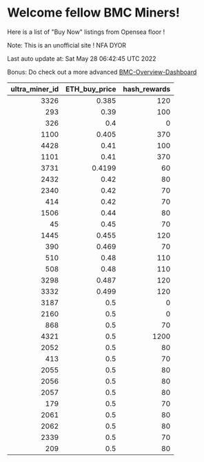 # Welcome fellow BMC Miners!
Here is a list of "Buy Now" listings from Opensea floor !

Note: This is an unofficial site ! NFA DYOR

Last auto update at: Sat May 28 06:42:45 UTC 2022

Bonus: Do check out a more advanced [BMC-Overview-Dashboard](https://dune.com/defifunk/BMC-Overview-Dashboard)


|   ultra_miner_id |   ETH_buy_price |   hash_rewards |
|-----------------:|----------------:|---------------:|
|             3326 |          0.385  |            120 |
|              293 |          0.39   |            100 |
|              326 |          0.4    |              0 |
|             1100 |          0.405  |            370 |
|             4428 |          0.41   |            100 |
|             1101 |          0.41   |            370 |
|             3731 |          0.4199 |             60 |
|             2432 |          0.42   |             80 |
|             2340 |          0.42   |             70 |
|              414 |          0.42   |             70 |
|             1506 |          0.44   |             80 |
|               45 |          0.45   |             70 |
|             1445 |          0.455  |            120 |
|              390 |          0.469  |             70 |
|              510 |          0.48   |            110 |
|              508 |          0.48   |            110 |
|             3298 |          0.487  |            120 |
|             3332 |          0.499  |            120 |
|             3187 |          0.5    |              0 |
|             2160 |          0.5    |              0 |
|              868 |          0.5    |             70 |
|             4321 |          0.5    |           1200 |
|             2052 |          0.5    |             80 |
|              413 |          0.5    |             70 |
|             2055 |          0.5    |             80 |
|             2056 |          0.5    |             80 |
|             2057 |          0.5    |             80 |
|              179 |          0.5    |             70 |
|             2061 |          0.5    |             80 |
|             2062 |          0.5    |             80 |
|             2339 |          0.5    |             70 |
|              209 |          0.5    |             80 |